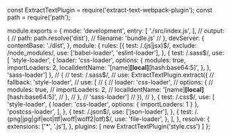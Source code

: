 const ExtractTextPlugin = require('extract-text-webpack-plugin');
const path = require('path');

module.exports = {
  mode: 'development',
  entry: [
    './src/index.js',
  ],
  // output: {
  //   path: path.resolve('dist'),
  //   filename: 'bundle.js'
  // },
  devServer: {
    contentBase: './dist',
  },
  module: {
    rules: [{
      test: /\.(js|jsx)$/,
      exclude: /node_modules/,
      use: ['babel-loader', 'eslint-loader'],
    },
    {
      test: /\.sass$/,
      use: [
        'style-loader',
        {
          loader: 'css-loader',
          options: {
            modules: true,
            importLoaders: 2,
            localIdentName: '[name]__[local]__[hash:base64:5]',
          },
        },
        'sass-loader']
    },
    // {
    //   test: /\.sass$/,
    //   use: ExtractTextPlugin.extract({
    //     fallback: 'style-loader',
    //     use: [
    //       {
    //         loader: 'css-loader',
    //         options: {
    //           modules: true,
    //           importLoaders: 2,
    //           localIdentName: '[name]__[local]__[hash:base64:5]',
    //         },
    //       },
    //       'sass-loader']
    //   }),
    // },
    {
      test: /\.css$/,
      use: [
        'style-loader',
        { loader: 'css-loader', options: { importLoaders: 1 } },
        'postcss-loader',
      ],
    },
    {
      test: /\.json$/,
      use: ['json-loader'],
    },
    {
      test: /\.(png|jpg|gif|eot|ttf|woff|woff2|otf)$/,
      use: 'file-loader',
    },
    ],
  },
  resolve: {
    extensions: ['*', '.js'],
  },
  plugins: [
    new ExtractTextPlugin('style.css')
  ]
};
